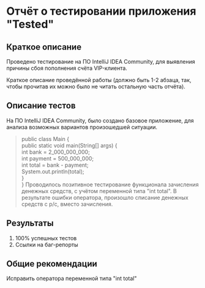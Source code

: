 # Отчёт о тестировании приложения "Tested"

## Краткое описание
Проведено тестирование на ПО IntelliJ IDEA Community, для выявления причины сбоя пополнения счёта VIP-клиента.

Краткое описание проведённой работы (должно быть 1-2 абзаца, так, чтобы прочитав их можно было не читать остальную часть отчёта).

## Описание тестов
На ПО IntelliJ IDEA Community, было создано базовое приложение, для анализа возможных вариантов произошедшей ситуации.
> public class Main { <br>
    public static void main(String[] args) { <br>
        int bank = 2_000_000_000; <br>
        int payment = 500_000_000; <br>
        int total = bank - payment; <br>
        System.out.println(total); <br>
    } <br>
}
Проводилось позитивное тестирование функционала зачисления денежных средств, с учётом переменной типа "int total". В результате ошибки оператора, произошло списание денежных средств с р/с, вместо зачисления.

## Результаты

1. 100% успешных тестов
2. Ссылки на баг-репорты

## Общие рекомендации

Исправить оператора переменной типа "int total"